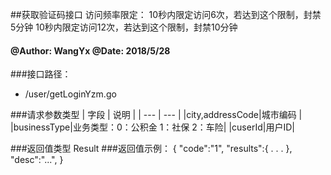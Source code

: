 ##获取验证码接口
    访问频率限定：
        10秒内限定访问6次，若达到这个限制，封禁5分钟
        10秒内限定访问12次，若达到这个限制，封禁10分钟

#### @Author: WangYx @Date: 2018/5/28 

###接口路径：   
 * /user/getLoginYzm.go
 
###请求参数类型
| 字段 | 说明 |
| ---  | --- |
|city,addressCode|城市编码 |
|businessType|业务类型：0：公积金 1：社保  2：车险|
|cuserId|用户ID|

###返回值类型
    Result
###返回值示例：
    {
        "code":"1",
        "results":{
            .
            .
            .
        },
        "desc":"...",
    }